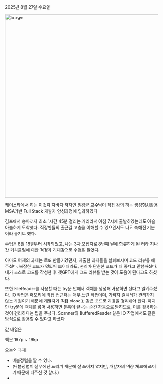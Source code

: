 2025년 8월 27일 수요일

<img width="806" height="604" alt="image" src="https://github.com/user-attachments/assets/a068f6ea-327a-4462-88e9-d654daf357f6" />

케이스타에서 하는 이것이 자바다 저자인 임경균 교수님이 직접 강의 하는
생성형AI활용 MSA기반 Full Stack 개발자 양성과정에 입과하였다.

김포에서 송파까지 최소 1시간 45분 걸리는 거리라서
아침 7시에 출발하였는데도 아슬아슬하게 도착했다.
직장인들의 출근길 고충을 이해할 수 있으면서도 나도 속해진 기분이라 좋기도 했다.

수업은 8월 18일부터 시작되었고, 나는 3차 모집자로 8번째 날에 합류하게 된 터라
지나간 커리큘럼에 대한 걱정과 기대감으로 수업을 들었다.

아마도 어제의 과제는 로또 만들기였던지, 제출한 과제들을 살펴보시며 코드 리뷰를 해주셨다.
복잡한 코드가 멋있어 보이더라도, 논리가 단순한 코드가 더 좋다고 말씀하셨다.
내가 스스로 코드를 작성한 후 챗GPT에게 코드 리뷰를 받는 것이 도움이 된다고도 하셨다.

또한 FileReader를 사용할 때는 try문 안에서 객체를 생성해 사용하면 된다고 알려주셨다.
IO 작업은 메모리에 직접 접근하는 매우 느린 작업이며, 가비지 컬렉터가 관리하지 않는 자원이기 때문에 개발자가 직접 close(); 같은 코드로 자원을 정리해야 한다.
하지만 try문에 객체를 넣어 사용하면 블록이 끝나는 순간 자동으로 닫히므로, 이를 활용하는 것이 편리하다는 팁을 주셨다.
Scanner와 BufferedReader 같은 IO 작업에서도 같은 방식으로 활용할 수 있다고 하셨다.

값 배열은




책은 167p ~ 195p 


오늘의 과제
- 버블정렬을 짤 수 있다.
- (버블정렬이 실무에선 느리기 때문에 잘 쓰이지 않지만, 개발자의 역량 체크에 쓰이기 때문에 내주신 것 같다.)
- 
